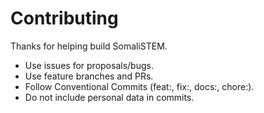 # Contributing
Thanks for helping build SomaliSTEM.
- Use issues for proposals/bugs.
- Use feature branches and PRs.
- Follow Conventional Commits (feat:, fix:, docs:, chore:).
- Do not include personal data in commits.
